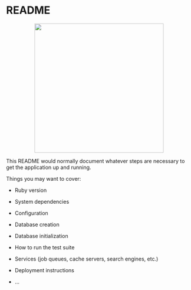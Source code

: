 # README

<p align="center">
  <img src="https://scontent-ord1-1.xx.fbcdn.net/v/t1.0-9/15355847_1229623820427216_2567790571251645309_n.png?oh=5bd49a2706e03aeec24c4a57436f00c3&oe=5956D150" width="350"/>
  
</p>

This README would normally document whatever steps are necessary to get the
application up and running.

Things you may want to cover:

* Ruby version

* System dependencies

* Configuration

* Database creation

* Database initialization

* How to run the test suite

* Services (job queues, cache servers, search engines, etc.)

* Deployment instructions

* ...
